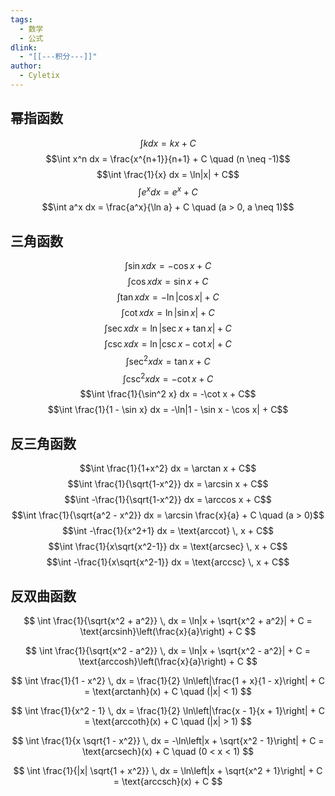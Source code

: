 ```yaml
---
tags:
  - 数学
  - 公式
dlink:
  - "[[---积分---]]"
author:
  - Cyletix
---
```

## 幂指函数
$$\int k dx = kx + C$$
$$\int x^n dx = \frac{x^{n+1}}{n+1} + C \quad (n \neq -1)$$$$\int \frac{1}{x} dx = \ln|x| + C$$
$$\int e^x dx = e^x + C$$
$$\int a^x dx = \frac{a^x}{\ln a} + C \quad (a > 0, a \neq 1)$$
## 三角函数
$$\int \sin x dx = -\cos x + C$$
$$\int \cos x dx = \sin x + C$$
$$\int \tan x dx = -\ln|\cos x| + C$$
$$\int \cot x dx = \ln|\sin x| + C$$
$$\int \sec x dx = \ln|\sec x + \tan x| + C$$
$$\int \csc x dx = \ln|\csc x - \cot x| + C$$
$$\int \sec^2 x dx = \tan x + C$$
$$\int \csc^2 x dx = -\cot x + C$$ 
$$\int \frac{1}{\sin^2 x} dx = -\cot x + C$$
$$\int \frac{1}{1 - \sin x} dx = -\ln|1 - \sin x - \cos x| + C$$
## 反三角函数
$$\int \frac{1}{1+x^2} dx = \arctan x + C$$
$$\int \frac{1}{\sqrt{1-x^2}} dx = \arcsin x + C$$
$$\int -\frac{1}{\sqrt{1-x^2}} dx = \arccos x + C$$
$$\int \frac{1}{\sqrt{a^2 - x^2}} dx = \arcsin \frac{x}{a} + C \quad (a > 0)$$
$$\int -\frac{1}{x^2+1} dx = \text{arccot} \, x + C$$
$$\int \frac{1}{x\sqrt{x^2-1}} dx = \text{arcsec} \, x + C$$
$$\int -\frac{1}{x\sqrt{x^2-1}} dx = \text{arccsc} \, x + C$$
## 反双曲函数

$$
\int \frac{1}{\sqrt{x^2 + a^2}} \, dx = \ln|x + \sqrt{x^2 + a^2}| + C = \text{arcsinh}\left(\frac{x}{a}\right) + C
$$

$$
\int \frac{1}{\sqrt{x^2 - a^2}} \, dx = \ln|x + \sqrt{x^2 - a^2}| + C = \text{arccosh}\left(\frac{x}{a}\right) + C
$$

$$
\int \frac{1}{1 - x^2} \, dx = \frac{1}{2} \ln\left|\frac{1 + x}{1 - x}\right| + C = \text{arctanh}(x) + C \quad (|x| < 1)
$$

$$
\int \frac{1}{x^2 - 1} \, dx = \frac{1}{2} \ln\left|\frac{x - 1}{x + 1}\right| + C = \text{arccoth}(x) + C \quad (|x| > 1)
$$

$$
\int \frac{1}{x \sqrt{1 - x^2}} \, dx = -\ln\left|x + \sqrt{x^2 - 1}\right| + C = \text{arcsech}(x) + C \quad (0 < x < 1)
$$

$$
\int \frac{1}{|x| \sqrt{1 + x^2}} \, dx = \ln\left|x + \sqrt{x^2 + 1}\right| + C = \text{arccsch}(x) + C
$$
